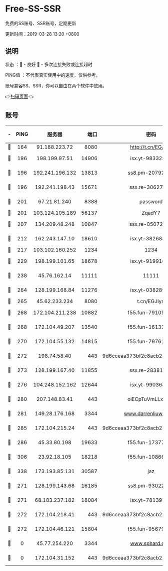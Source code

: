 # Free-SS-SSR

免费的SS账号、SSR账号，定期更新

更新时间：2019-03-28 13:20 +0800

## 说明

状态     ：🙂 - 良好 🙁 - 多次连接失败或连接超时

PING值   ：不代表真实使用中的速度，仅供参考。

账号兼容SS、SSR，你可以自由在两个软件中使用。

👉[扫码页面](https://liesauer.github.io/Free-SS-SSR/)👈

## 账号

|-|PING|服务器|端口|密码|加密方式|区域|
|:----:|:----:|:-----:|-----:|:----:|:----:|:----:|
|🙂|164|91.188.223.72|8080|http://t.cn/EGJIyrl|rc4-md5|RU|
|🙂|196|198.199.97.51|14906|isx.yt-98332300|aes-256-cfb|US|
|🙂|196|192.241.196.132|13813|ss8.pm-20792898|aes-256-cfb|US|
|🙂|196|192.241.198.43|15671|ssx.re-30627784|aes-256-cfb|US|
|🙂|201|67.21.81.240|8388|password|aes-256-cfb|US|
|🙂|201|103.124.105.189|56137|ZqadY7|chacha20|US|
|🙂|207|134.209.48.248|10847|ssx.re-05072689|aes-256-cfb|US|
|🙂|212|162.243.147.10|18610|isx.yt-38268471|aes-256-cfb|US|
|🙂|217|103.102.160.252|1234|1234|rc4-md5|JP|
|🙂|229|198.199.101.65|18678|isx.yt-91991636|aes-256-cfb|US|
|🙂|238|45.76.162.14|11111|11111|aes-256-cfb|SG|
|🙂|264|128.199.168.84|11276|isx.yt-03828931|aes-256-cfb|SG|
|🙂|265|45.62.233.234|8080|t.cn/EGJIyrl|rc4-md5|CA|
|🙂|268|172.104.211.238|10882|f55.fun-79105579|aes-256-cfb|US|
|🙂|268|172.104.49.207|13540|f55.fun-16133449|aes-256-cfb|SG|
|🙂|270|172.104.55.132|14815|f55.fun-79761040|aes-256-cfb|SG|
|🙂|272|198.74.58.40|443|9d6cceaa373bf2c8acb22e60b6a58be6|aes-256-cfb|US|
|🙂|273|128.199.167.40|11855|ssx.re-28381308|aes-256-cfb|SG|
|🙂|276|104.248.152.162|12644|isx.yt-99036844|aes-256-cfb|SG|
|🙂|280|207.148.83.41|443|oiECpTuVmLLxk4Ts|aes-256-cfb|AU|
|🙂|281|149.28.176.168|3344|www.darrenliuwei.com|aes-256-cfb|AU|
|🙂|285|172.104.215.24|443|9d6cceaa373bf2c8acb22e60b6a58be6|aes-256-cfb|US|
|🙂|286|45.33.80.198|19633|f55.fun-17377809|aes-256-cfb|US|
|🙂|306|23.92.18.105|18218|f55.fun-10866563|aes-256-cfb|US|
|🙂|338|173.193.85.131|30587|jaz|aes-256-cfb|US|
|🙂|271|128.199.143.68|16185|ss8.pm-93022254|aes-256-cfb|SG|
|🙂|271|68.183.237.182|18084|isx.yt-78139747|aes-256-cfb|SG|
|🙂|272|172.104.218.41|443|9d6cceaa373bf2c8acb22e60b6a58be6|aes-256-cfb|US|
|🙂|272|172.104.46.121|15804|f55.fun-95679008|aes-256-cfb|SG|
|🙁|0|45.77.254.220|3344|www.sphard.com|aes-256-cfb|SG|
|🙁|0|172.104.31.152|443|9d6cceaa373bf2c8acb22e60b6a58be6|aes-256-cfb|US|
